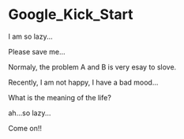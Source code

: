 # Google_Kick_Start

I am so lazy...

Please save me...

Normaly, the problem A and B is very esay to slove.

Recently, I am not happy, I have a bad mood...

What is the meaning of the life?

ah...so lazy...

Come on!!
